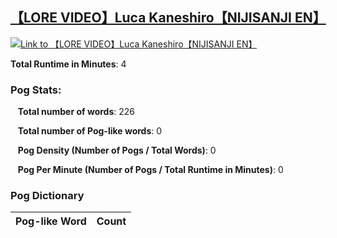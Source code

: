 ## [【LORE VIDEO】Luca Kaneshiro【NIJISANJI EN】](https://www.youtube.com/watch?v=eejfzwmNGYE)
[![Link to 【LORE VIDEO】Luca Kaneshiro【NIJISANJI EN】](https://img.youtube.com/vi/eejfzwmNGYE/0.jpg)](https://www.youtube.com/watch?v=eejfzwmNGYE)

**Total Runtime in Minutes**: 4

### **Pog Stats:**

&nbsp;&nbsp;&nbsp;**Total number of words**: 226

&nbsp;&nbsp;&nbsp;**Total number of Pog-like words**: 0

&nbsp;&nbsp;&nbsp;**Pog Density (Number of Pogs / Total Words)**: 0

&nbsp;&nbsp;&nbsp;**Pog Per Minute (Number of Pogs / Total Runtime in Minutes)**: 0

### **Pog Dictionary**
**Pog-like Word** | **Count**
:---: | :---:



